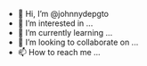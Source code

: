 - 👋 Hi, I’m @johnnydepgto
- 👀 I’m interested in ...
- 🌱 I’m currently learning ...
- 💞️ I’m looking to collaborate on ...
- 📫 How to reach me ...

<!---
johnnydepgto/johnnydepgto is a ✨ special ✨ repository because its `README.md` (this file) appears on your GitHub profile.
You can click the Preview link to take a look at your changes.
--->
